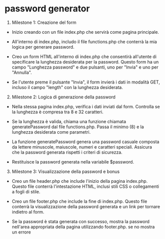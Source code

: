 # password generator

1) Milestone 1: Creazione del form

  - Inizio creando con un file index.php che servirà come pagina principale.

  - All'interno di index.php, includo il file functions.php che conterrà la mia logica per generare password.

  - Creo un form HTML all'interno di index.php che consentirà all'utente di specificare la lunghezza desiderata per la password. Questo form ha un campo "Lunghezza password" e due pulsanti, uno per "Invia" e uno per "Annulla".
  
  - Se l'utente preme il pulsante "Invia", il form invierà i dati in modalità GET, incluso il campo "length" con la lunghezza desiderata.



2) Milestone 2: Logica di generazione della password

  - Nella stessa pagina index.php, verifica i dati inviati dal form. Controlla se la lunghezza è compresa tra 8 e 32 caratteri.

  - Se la lunghezza è valida, chiama una funzione chiamata generatePassword dal file functions.php. Passa il minimo (8) e la lunghezza desiderata come parametri.

  - La funzione generatePassword genera una password casuale composta da lettere minuscole, maiuscole, numeri e caratteri speciali. Assicura che la password generata rispetti i criteri di sicurezza.

  - Restituisce la password generata nella variabile $password.



3) Milestone 3: Visualizzazione della password e bonus

  - Creo un file header.php che include l'inizio della pagina index.php. Questo file conterrà l'intestazione HTML, inclusi stili CSS o collegamenti a fogli di stile.

  - Creo un file footer.php che include la fine di index.php. Questo file conterrà la visualizzazione della password generata e un link per tornare indietro al form.

  - Se la password è stata generata con successo, mostra la password nell'area appropriata della pagina utilizzando footer.php. se no mostra un errore